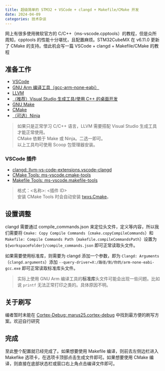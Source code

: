 ```yaml
---
title: 超级简单的 STM32 + VSCode + clangd + Makefile/CMake 开发
date: 2024-04-09
categories: 技术杂谈
---
```

网上有很多使用微软官方的 C/C++（ms-vscode.cpptools）的教程，但是众所周知，cpptools 的性能十分堪忧，且配置麻烦。STM32CubeMX 在 v6.11.0 更新了 CMake 的支持。借此机会写一篇 VSCode + clangd + Makefile/CMake 的教程

## 准备工作
- [VSCode](https://code.visualstudio.com/)
- [GNU Arm 编译工具（gcc-arm-none-eabi）](https://developer.arm.com/Tools%20and%20Software/GNU%20Toolchain)
- [LLVM](https://releases.llvm.org/)
- [（推荐）Visual Studio 生成工具/使用 C++ 的桌面开发](https://visualstudio.microsoft.com/zh-hans/downloads/)
- [GNU Make](https://www.gnu.org/software/make/)
- [CMake](https://cmake.org/)
- [（可选）Ninja](https://ninja-build.org/)

> 如果只是正常学习 C/C++ 语言，LLVM 需要搭配 Visual Studio 生成工具才能正常使用。  
> CMake 依赖于 Make 或 Ninja。二选一即可。  
> 以上工具均可使用 Scoop 包管理器安装。

### VSCode 插件
- [clangd: llvm-vs-code-extensions.vscode-clangd](https://marketplace.visualstudio.com/items?itemName=llvm-vs-code-extensions.vscode-clangd)
- [CMake Tools: ms-vscode.cmake-tools](https://marketplace.visualstudio.com/items?itemName=ms-vscode.cmake-tools)
- [Makefile Tools: ms-vscode.makefile-tools](https://marketplace.visualstudio.com/items?itemName=ms-vscode.makefile-tools)

> 格式：<名称>: <插件 ID>  
> 安装 CMake Tools 时会自动安装 [twxs.Cmake](https://marketplace.visualstudio.com/items?itemName=twxs.cmake)。

## 设置调整
clangd 需要通过 compile_commands.json 来定位头文件，定义等内容，所以我们需要将 `Cmake: Copy Compile Commands`（`cmake.copyCompileCommands`）和 `Makefile: Compile Commands Path`（`makefile.compileCommandsPath`）设置为 `${workspaceFolder}/compile_commands.json` 即可正常读取头文件。

如果需要使用标准库，则需要为 clangd 添加一个参数，即为 `Clangd: Arguments`（`clangd.arguments`）添加 `--query-driver=X:/路径/到/你的/arm-none-eabi-gcc.exe` 即可正常读取标准库头文件。

> 实际上使用 GNU Arm 编译工具的**标准库**头文件可能会出现一些问题。比如说 `printf` 无法正常打印之类的。具体原因不明。

## 关于刷写
编者暂时未能在 [Cortex-Debug: marus25.cortex-debug](https://marketplace.visualstudio.com/items?itemName=marus25.cortex-debug) 中找到最方便的刷写方案。欢迎自行研究

## 完成
至此整个配置就已经完成了。如果想要使用 Makefile 编译，则前去左侧边栏进入 Makefike 选项卡，在选项卡顶部点击生成文件即可。如果想要使用 CMake 编译，则直接在底部状态栏或窗口右上角点击编译文件即可。